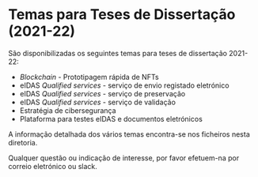 # Temas para Teses de Dissertação (2021-22)

São disponibilizadas os seguintes temas para teses de dissertação 2021-22:

+ _Blockchain_ - Prototipagem rápida de NFTs
+ eIDAS _Qualified services_ - serviço de envio registado eletrónico
+ eIDAS _Qualified services_ - serviço de preservação
+ eIDAS _Qualified services_ - serviço de validação
+ Estratégia de cibersegurança
+ Plataforma para testes eIDAS e documentos eletrónicos

A informação detalhada dos vários temas encontra-se nos ficheiros nesta diretoria.

Qualquer questão ou indicação de interesse, por favor efetuem-na por correio eletrónico ou slack.

